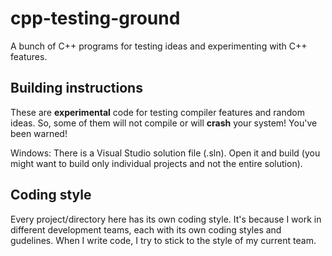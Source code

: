 cpp-testing-ground
====================

A bunch of C++ programs for testing ideas and experimenting with C++ features.

Building instructions
-----------------------

These are <b>experimental</b> code for testing compiler features and random ideas. So, some of them will not compile or will <b>crash</b> your system! You've been warned!

Windows: There is a Visual Studio solution file (.sln). Open it and build (you might want to build only individual projects and not the entire solution).


Coding style
-------------

Every project/directory here has its own coding style. It's because I work in different development
teams, each with its own coding styles and gudelines. When I write code, I try to stick to
the style of my current team.
